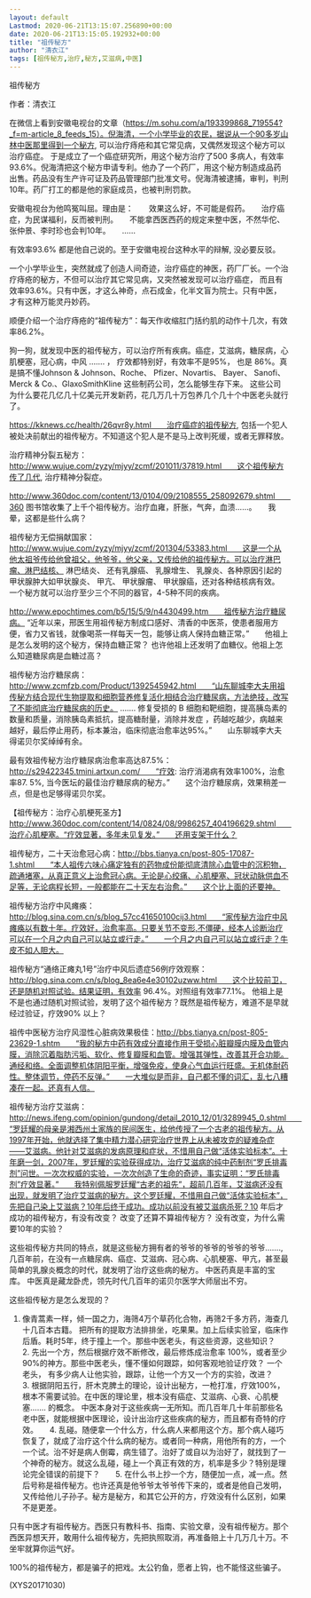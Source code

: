 ```yaml
---
layout: default
Lastmod: 2020-06-21T13:15:07.256890+00:00
date: 2020-06-21T13:15:05.192932+00:00
title: "祖传秘方"
author: "清衣江"
tags: [祖传秘方,治疗,秘方,艾滋病,中医]
---
```


祖传秘方

作者：清衣江

在微信上看到安徽电视台的文章（https://m.sohu.com/a/193399868_719554?_f=m-article_8_feeds_15）。倪海清，一个小学毕业的农民，据说从一个90多岁山林中医那里得到一个秘方, 可以治疗痔疮和其它常见病，又偶然发现这个秘方可以治疗癌症。 于是成立了一个癌症研究所，用这个秘方治疗了500 多病人，有效率93.6%。倪海清把这个秘方申请专利。他办了一个药厂，用这个秘方制造成品药出售。药品没有生产许可证及药品管理部门批准文号。倪海清被逮捕，审判，判刑10年。药厂打工的都是他的家庭成员，也被判刑罚款。

安徽电视台为他鸣冤叫屈。理由是：　　效果这么好，不可能是假药。　　治疗癌症，为民谋福利，反而被判刑。　　不能拿西医西药的规定来整中医，不然华佗、张仲景、李时珍也会判10年。　　……

有效率93.6% 都是他自己说的。至于安徽电视台这种水平的辩解,  没必要反驳。

一个小学毕业生，突然就成了创造人间奇迹，治疗癌症的神医，药厂厂长。一个治疗痔疮的秘方，不但可以治疗其它常见病，又突然被发现可以治疗癌症， 而且有效率93.6%。只有中医，才这么神奇，点石成金，化半文盲为院士。只有中医，才有这种万能灵丹妙药。

顺便介绍一个治疗痔疮的“祖传秘方”：每天作收缩肛门括约肌的动作十几次，有效率86.2%。

狗一狗，就发现中医的祖传秘方，可以治疗所有疾病。癌症，艾滋病，糖尿病，心肌梗塞，冠心病，中风 ……. ， 疗效都特别好，有效率不是95%， 也是 86%。真是搞不懂Johnson & Johnson、Roche、 Pfizer、Novartis、 Bayer、 Sanofi、Merck & Co.、GlaxoSmithKline  这些制药公司，怎么能够生存下来。 这些公司为什么要花几亿几十亿美元开发新药，花几万几十万包养几个几十个中医老头就行了。

https://kknews.cc/health/26qvr8y.html　　治疗癌症的祖传秘方, 包括一个犯人被处决前献出的祖传秘方。不知道这个犯人是不是马上改判死缓，或者无罪释放。

治疗精神分裂五秘方： http://www.wujue.com/zyzy/mjyy/zcmf/201011/37819.html　　这个祖传秘方传了几代, 治疗精神分裂症。

http://www.360doc.com/content/13/0104/09/2108555_258092679.shtml　　360 图书馆收集了上千个祖传秘方。治疗血雍，肝胀，气奔，血溃……。　　我晕，这都是些什么病？

祖传秘方无偿捐献国家：  http://www.wujue.com/zyzy/mjyy/zcmf/201304/53383.html　　这是一个从他太祖爷传给他曾祖父，他爷爷，他父亲，又传给他的祖传秘方。可以治疗淋巴瘤、淋巴结核、 淋巴结炎、 还有乳腺癌、 乳腺增生、 乳腺炎、各种原因引起的甲状腺肿大如甲状腺炎、 甲亢、 甲状腺瘤、 甲状腺癌，还对各种结核病有效。　　一个秘方就可以治疗至少三个不同的器官，4-5种不同的疾病。

http://www.epochtimes.com/b5/15/5/9/n4430499.htm　　祖传秘方治疗糖尿病。 “近年以来，邢医生用祖传秘方制成口感好、清香的中医茶，使患者服用方便，省力又省钱，就像喝茶一样每天一包，能够让病人保持血糖正常。”　　他祖上是怎么发明的这个秘方，保持血糖正常？ 也许他祖上还发明了血糖仪。他祖上怎么知道糖尿病是血糖过高？

祖传秘方治疗糖尿病：http://www.zcmfzb.com/Product/1392545942.html　　“山东聊城李大夫用祖传秘方结合现代生物提取和细胞营养修复活化相结合治疗糖尿病，方法绝技，改写了不能彻底治疗糖尿病的历史。 ……. 修复受损的 B 细胞和靶细胞，提高胰岛素的数量和质量，消除胰岛素抵抗，提高糖耐量，消除并发症 ，药越吃越少，病越来越好，最后停止用药，标本兼治，临床彻底治愈率达95%。”　　山东聊城李大夫得诺贝尔奖绰绰有余。

最有效祖传秘方治疗糖尿病治愈率高达87.5%：http://s29422345.tmini.artxun.com/　　“疗效: 治疗消渴病有效率100%，治愈率87. 5%, 当今医坛的最佳治疗糖尿病的秘方。”　　这个治疗糖尿病，效果稍差一点，但是也足够得诺贝尔奖。

【祖传秘方：治疗心肌梗死圣方】http://www.360doc.com/content/14/0824/08/9986257_404196629.shtml　　治疗心肌梗塞。“疗效显著，多年未见复发。”　　还用支架干什么？

祖传秘方，二十天治愈冠心病：http://bbs.tianya.cn/post-805-17087-1.shtml　　“本人祖传六味心痛定独有的药物成份能彻底清除心血管中的沉积物，疏通堵塞，从真正意义上治愈冠心病。无论是心绞痛、心肌梗塞、冠状动脉供血不足等，无论病程长短，一般都能在二十天左右治愈。”　　这个比上面的还要神。

祖传秘方治疗中风瘫痪：http://blog.sina.com.cn/s/blog_57cc41650100cij3.html　　“家传秘方治疗中风瘫痪以有数十年。疗效好，治愈率高。只要关节不变形,不僵硬，经本人诊断治疗可以在一个月之内自己可以站立或行走。”　　一个月之内自己可以站立或行走？牛皮不如人胆大。

祖传秘方“通络正瘫丸1号”治疗中风后遗症56例疗效观察：http://blog.sina.com.cn/s/blog_8ea6e4e30102uzww.html　　这个比较前卫，还是随机对照试验。结果证明，有效率 96.4%。对照组有效率77.1%。 他祖上是不是也通过随机对照试验，发明了这个祖传秘方？既然是祖传秘方，难道不是早就经过验证，疗效90% 以上？

祖传中医秘方治疗风湿性心脏病效果极佳：http://bbs.tianya.cn/post-805-23629-1.shtm　　“我的秘方中药有效成分直接作用于受损心脏瓣膜内膜及血管内膜，消除沉着脂肪污垢、软化、修复瓣膜和血管。增强其弹性，改善其开合功能。通经和络。全面调整机体阴阳平衡，增强免疫，使身心气血运行旺盛。无机体耐药性。整体调节，停药不反弹。”　　一大堆似是而非，自己都不懂的词汇，乱七八糟凑在一起。还真有人信。

祖传秘方治疗艾滋病：http://news.ifeng.com/opinion/gundong/detail_2010_12/01/3289945_0.shtml　　“罗廷耀的母亲是湘西州土家族的民间医生，给他传授了一个古老的祖传秘方。从1997年开始，他就选择了集中精力潜心研究治疗世界上从未被攻克的疑难杂症——艾滋病。他针对艾滋病的发病原理和症状，不惜用自己做“活体实验标本”。十年磨一剑，2007年，罗廷耀的实验获得成功，治疗艾滋病的纯中药制剂“罗氏排毒剂”问世。一次次权威的实验，一次次创造了生命的奇迹，事实证明：“罗氏排毒剂”疗效显著。”　　我特别佩服罗廷耀“古老的祖先”，超前几百年，艾滋病还没有出现，就发明了治疗艾滋病的秘方。这个罗廷耀，不惜用自己做“活体实验标本”，先把自己染上艾滋病？10年后终于成功。成功以前没有被艾滋病杀死？10 年后才成功的祖传秘方，有没有改变？ 改变了还算不算祖传秘方？ 没有改变，为什么需要10年的实验？

这些祖传秘方共同的特点，就是这些秘方拥有者的爷爷的爷爷的爷爷的爷爷……., 几百年前，在没有一点糖尿病、癌症、艾滋病、冠心病、心肌梗塞、甲亢，甚至最简单的乳腺炎概念的时代，就发明了治疗这些病的秘方。 中医药真是丰富的宝库。 中医真是藏龙卧虎，领先时代几百年的诺贝尔医学大师层出不穷。

这些祖传秘方是怎么发现的？

1. 像青蒿素一样，倾一国之力，海筛4万个草药化合物，再筛2千多方药，海查几十几百本古籍。 把所有的提取方法排排坐，吃果果。加上后续实验室，临床作后盾。耗时5年，终于撞上一个。那些中医老头，有这些资源，这些知识？　　2. 先出一个方，然后根据疗效不断修改，最后修炼成治愈率 100%，或者至少90%的神方。那些中医老头，懂不懂如何跟踪，如何客观地验证疗效？ 一个老头， 有多少病人让他实验，跟踪，让他一个方又一个方的实验，改进？　　3. 根据阴阳五行，肝木克脾土的理论，设计出秘方，一枪打准，疗效100%，根本不需要试验。在中医的理论里，根本没有癌症、艾滋病、心衰、心肌梗塞……. 的概念。 中医本身对于这些疾病一无所知。而几百年几十年前那些名老中医，就能根据中医理论，设计出治疗这些疾病的秘方，而且都有奇特的疗效。　　4. 乱碰。随便拿一个什么方，什么病人来都用这个方。那个病人碰巧恢复了，就成了治疗这个什么病的秘方。或者同一种病，用他所有的方，一个一个试。治不好是病人倒霉，病生错了。治好了或自以为治好了，就找到了一个神奇的秘方。就这么乱碰，碰上一个真正有效的方，机率是多少？特别是理论完全错误的前提下？　　5.  在什么书上抄一个方，随便加一点，减一点。然后号称是祖传秘方。也许还真是他爷爷太爷爷传下来的，或者是他自己发明，又传给他儿子孙子。秘方是秘方，和其它公开的方，疗效没有什么区别，如果不是更差。

只有中医才有祖传秘方。西医只有教科书、指南、实验文章，没有祖传秘方。那个西医异想天开，敢用什么祖传秘方，先把执照取消，再准备赔上十几万几十万。不坐牢就算你运气好。

100%的祖传秘方，都是骗子的把戏。太公钓鱼，愿者上钩，也不能怪这些骗子。

(XYS20171030)

